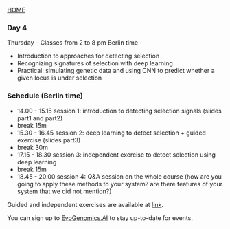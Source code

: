 
[HOME](https://www.physalia-courses.org/courses-workshops/deep-learning-in-popgen/)

### Day 4

Thursday – Classes from 2 to 8 pm Berlin time

- Introduction to approaches for detecting selection
- Recognizing signatures of selection with deep learning 
- Practical: simulating genetic data and using CNN to predict whether a given locus is under selection 

### Schedule (Berlin time)

- 14.00 - 15.15 session 1: introduction to detecting selection signals (slides part1 and part2)
- break 15m
- 15.30 - 16.45 session 2: deep learning to detect selection + guided exercise (slides part3)
- break 30m
- 17.15 - 18.30 session 3: independent exercise to detect selection using deep learning
- break 15m
- 18.45 - 20.00 session 4: Q&A session on the whole course (how are you going to apply these methods to your system? are there features of your system that we did not mention?)

Guided and independent exercises are available at [link](https://github.com/mfumagalli/ImaGene/tree/master/Tutorials/Workshop).

You can sign up to [EvoGenomics.AI](https://www.evogenomics.ai/) to stay up-to-date for events.


